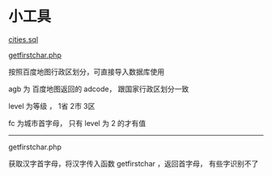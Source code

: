# 小工具

<a href="#cities">cities.sql</a>

<a href="#getfc">getfirstchar.php</a>


<a name="cities">按照百度地图行政区划分，可直接导入数据库使用</a>

agb 为 百度地图返回的 adcode， 跟国家行政区划分一致

level 为等级 ， 1省 2市 3区

fc 为城市首字母， 只有 level 为 2 的才有值

------

<a name="getfc">getfirstchar.php</a>

获取汉字首字母，将汉字传入函数 getfirstchar ，返回首字母， 有些字识别不了
